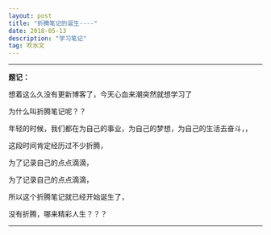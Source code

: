 ```yaml
---
layout: post
title: "折腾笔记的诞生----"
date: 2018-05-13
description: "学习笔记"
tag: 吹水文
---
```

---


**题记：**

想着这么久没有更新博客了，今天心血来潮突然就想学习了

为什么叫折腾笔记呢？？<br/>

年轻的时候，我们都在为自己的事业，为自己的梦想，为自己的生活去奋斗，，<br/>

这段时间肯定经历过不少折腾，<br/>

为了记录自己的点点滴滴，<br/>

为了记录自己的点点滴滴，<br/>

所以这个折腾笔记就已经开始诞生了，<br/>

没有折腾，哪来精彩人生？？？

---

